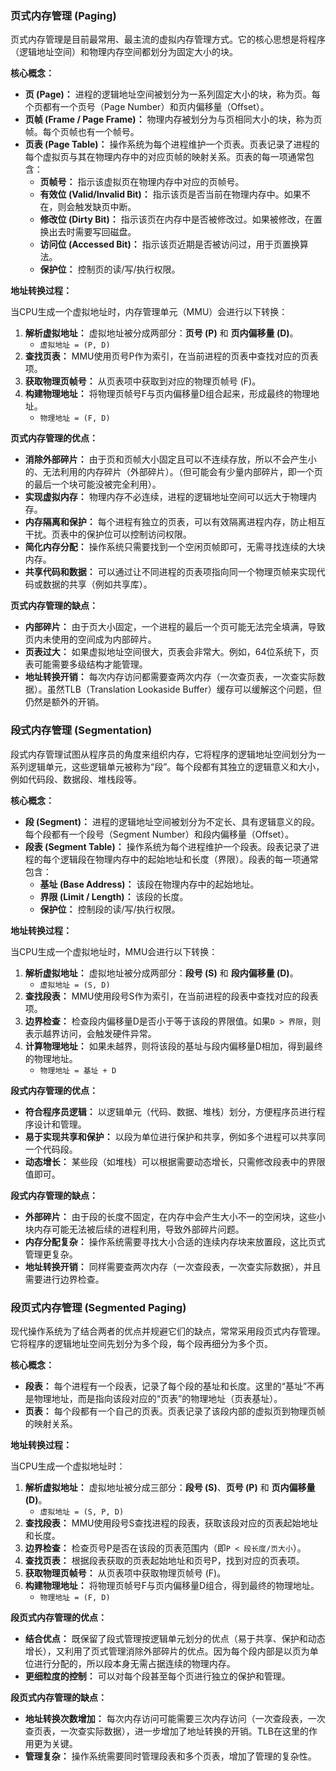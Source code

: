 
### 页式内存管理 (Paging)

页式内存管理是目前最常用、最主流的虚拟内存管理方式。它的核心思想是将程序（逻辑地址空间）和物理内存空间都划分为固定大小的块。

**核心概念：**

*   **页 (Page)：** 进程的逻辑地址空间被划分为一系列固定大小的块，称为页。每个页都有一个页号（Page Number）和页内偏移量（Offset）。
*   **页帧 (Frame / Page Frame)：** 物理内存被划分为与页相同大小的块，称为页帧。每个页帧也有一个帧号。
*   **页表 (Page Table)：** 操作系统为每个进程维护一个页表。页表记录了进程的每个虚拟页与其在物理内存中的对应页帧的映射关系。页表的每一项通常包含：
    *   **页帧号：** 指示该虚拟页在物理内存中对应的页帧号。
    *   **有效位 (Valid/Invalid Bit)：** 指示该页是否当前在物理内存中。如果不在，则会触发缺页中断。
    *   **修改位 (Dirty Bit)：** 指示该页在内存中是否被修改过。如果被修改，在置换出去时需要写回磁盘。
    *   **访问位 (Accessed Bit)：** 指示该页近期是否被访问过，用于页置换算法。
    *   **保护位：** 控制页的读/写/执行权限。

**地址转换过程：**

当CPU生成一个虚拟地址时，内存管理单元（MMU）会进行以下转换：
1.  **解析虚拟地址：** 虚拟地址被分成两部分：**页号 (P)** 和 **页内偏移量 (D)**。
    *   `虚拟地址 = (P, D)`
2.  **查找页表：** MMU使用页号P作为索引，在当前进程的页表中查找对应的页表项。
3.  **获取物理页帧号：** 从页表项中获取到对应的物理页帧号 (F)。
4.  **构建物理地址：** 将物理页帧号F与页内偏移量D组合起来，形成最终的物理地址。
    *   `物理地址 = (F, D)`

**页式内存管理的优点：**

*   **消除外部碎片：** 由于页和页帧大小固定且可以不连续存放，所以不会产生小的、无法利用的内存碎片（外部碎片）。（但可能会有少量内部碎片，即一个页的最后一个块可能没被完全利用）。
*   **实现虚拟内存：** 物理内存不必连续，进程的逻辑地址空间可以远大于物理内存。
*   **内存隔离和保护：** 每个进程有独立的页表，可以有效隔离进程内存，防止相互干扰。页表中的保护位可以控制访问权限。
*   **简化内存分配：** 操作系统只需要找到一个空闲页帧即可，无需寻找连续的大块内存。
*   **共享代码和数据：** 可以通过让不同进程的页表项指向同一个物理页帧来实现代码或数据的共享（例如共享库）。

**页式内存管理的缺点：**

*   **内部碎片：** 由于页大小固定，一个进程的最后一个页可能无法完全填满，导致页内未使用的空间成为内部碎片。
*   **页表过大：** 如果虚拟地址空间很大，页表会非常大。例如，64位系统下，页表可能需要多级结构才能管理。
*   **地址转换开销：** 每次内存访问都需要查两次内存（一次查页表，一次查实际数据）。虽然TLB（Translation Lookaside Buffer）缓存可以缓解这个问题，但仍然是额外的开销。

### 段式内存管理 (Segmentation)

段式内存管理试图从程序员的角度来组织内存，它将程序的逻辑地址空间划分为一系列逻辑单元，这些逻辑单元被称为“段”。每个段都有其独立的逻辑意义和大小，例如代码段、数据段、堆栈段等。

**核心概念：**

*   **段 (Segment)：** 进程的逻辑地址空间被划分为不定长、具有逻辑意义的段。每个段都有一个段号（Segment Number）和段内偏移量（Offset）。
*   **段表 (Segment Table)：** 操作系统为每个进程维护一个段表。段表记录了进程的每个逻辑段在物理内存中的起始地址和长度（界限）。段表的每一项通常包含：
    *   **基址 (Base Address)：** 该段在物理内存中的起始地址。
    *   **界限 (Limit / Length)：** 该段的长度。
    *   **保护位：** 控制段的读/写/执行权限。

**地址转换过程：**

当CPU生成一个虚拟地址时，MMU会进行以下转换：
1.  **解析虚拟地址：** 虚拟地址被分成两部分：**段号 (S)** 和 **段内偏移量 (D)**。
    *   `虚拟地址 = (S, D)`
2.  **查找段表：** MMU使用段号S作为索引，在当前进程的段表中查找对应的段表项。
3.  **边界检查：** 检查段内偏移量D是否小于等于该段的界限值。如果`D > 界限`，则表示越界访问，会触发硬件异常。
4.  **计算物理地址：** 如果未越界，则将该段的基址与段内偏移量D相加，得到最终的物理地址。
    *   `物理地址 = 基址 + D`

**段式内存管理的优点：**

*   **符合程序员逻辑：** 以逻辑单元（代码、数据、堆栈）划分，方便程序员进行程序设计和管理。
*   **易于实现共享和保护：** 以段为单位进行保护和共享，例如多个进程可以共享同一个代码段。
*   **动态增长：** 某些段（如堆栈）可以根据需要动态增长，只需修改段表中的界限值即可。

**段式内存管理的缺点：**

*   **外部碎片：** 由于段的长度不固定，在内存中会产生大小不一的空闲块，这些小块内存可能无法被后续的进程利用，导致外部碎片问题。
*   **内存分配复杂：** 操作系统需要寻找大小合适的连续内存块来放置段，这比页式管理更复杂。
*   **地址转换开销：** 同样需要查两次内存（一次查段表，一次查实际数据），并且需要进行边界检查。

### 段页式内存管理 (Segmented Paging)

现代操作系统为了结合两者的优点并规避它们的缺点，常常采用段页式内存管理。它将程序的逻辑地址空间先划分为多个段，每个段再细分为多个页。

**核心概念：**

*   **段表：** 每个进程有一个段表，记录了每个段的基址和长度。这里的“基址”不再是物理地址，而是指向该段对应的“页表”的物理地址（页表基址）。
*   **页表：** 每个段都有一个自己的页表。页表记录了该段内部的虚拟页到物理页帧的映射关系。

**地址转换过程：**

当CPU生成一个虚拟地址时：
1.  **解析虚拟地址：** 虚拟地址被分成三部分：**段号 (S)**、**页号 (P)** 和 **页内偏移量 (D)**。
    *   `虚拟地址 = (S, P, D)`
2.  **查找段表：** MMU使用段号S查找进程的段表，获取该段对应的页表起始地址和长度。
3.  **边界检查：** 检查页号P是否在该段的页表范围内（即`P < 段长度/页大小`）。
4.  **查找页表：** 根据段表获取的页表起始地址和页号P，找到对应的页表项。
5.  **获取物理页帧号：** 从页表项中获取物理页帧号 (F)。
6.  **构建物理地址：** 将物理页帧号F与页内偏移量D组合，得到最终的物理地址。
    *   `物理地址 = (F, D)`

**段页式内存管理的优点：**

*   **结合优点：** 既保留了段式管理按逻辑单元划分的优点（易于共享、保护和动态增长），又利用了页式管理消除外部碎片的优点。因为每个段内部是以页为单位进行分配的，所以段本身无需占据连续的物理内存。
*   **更细粒度的控制：** 可以对每个段甚至每个页进行独立的保护和管理。

**段页式内存管理的缺点：**

*   **地址转换次数增加：** 每次内存访问可能需要三次内存访问（一次查段表，一次查页表，一次查实际数据），进一步增加了地址转换的开销。TLB在这里的作用更为关键。
*   **管理复杂：** 操作系统需要同时管理段表和多个页表，增加了管理的复杂性。
